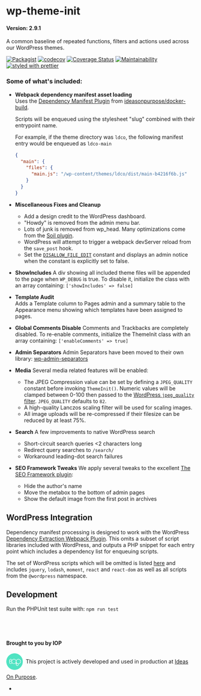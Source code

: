 # wp-theme-init

#### Version: 2.9.1

A common baseline of repeated functions, filters and actions used across our WordPress themes.

[![Packagist](https://badgen.net/packagist/v/ideasonpurpose/wp-theme-init)](https://packagist.org/packages/ideasonpurpose/wp-theme-init)
[![codecov](https://codecov.io/gh/ideasonpurpose/wp-theme-init/branch/master/graph/badge.svg)](https://codecov.io/gh/ideasonpurpose/wp-theme-init)
[![Coverage Status](https://coveralls.io/repos/github/ideasonpurpose/wp-theme-init/badge.svg)](https://coveralls.io/github/ideasonpurpose/wp-theme-init)
[![Maintainability](https://api.codeclimate.com/v1/badges/38a14503add2806a99bd/maintainability)](https://codeclimate.com/github/ideasonpurpose/wp-theme-init/maintainability)
[![styled with prettier](https://img.shields.io/badge/styled_with-prettier-ff69b4.svg)](https://github.com/prettier/prettier)

### Some of what's included:

- **Webpack dependency manifest asset loading**<br>
  Uses the [Dependency Manifest Plugin](https://github.com/ideasonpurpose/docker-build/blob/master/lib/DependencyManifestPlugin.js) from [ideasonpurpose/docker-build](https://github.com/ideasonpurpose/docker-build).

  Scripts will be enqueued using the stylesheet "slug" combined with their entrypoint name.

  For example, if the theme directory was `ldco`, the following manifest entry would be enqueued as `ldco-main`

  ```json
  {
    "main": {
      "files": {
        "main.js": "/wp-content/themes/ldco/dist/main-b4216f6b.js"
      }
    }
  }
  ```

- **Miscellaneous Fixes and Cleanup**

  - Add a design credit to the WordPress dashboard.
  - "Howdy" is removed from the admin menu bar.
  - Lots of junk is removed from wp_head. Many optimizations come from the [Soil plugin](https://roots.io/plugins/soil/).
  - WordPress will attempt to trigger a webpack devServer reload from the `save_post` hook.
  - Set the [`DISALLOW_FILE_EDIT`][dfe] constant and displays an admin notice when the constant is explicitly set to false.

- **ShowIncludes**
  A div showing all included theme files will be appended to the page when `WP_DEBUG` is true. To disable it, initialize the class with an array containing: `['showIncludes' => false]`

- **Template Audit**  
   Adds a Template column to Pages admin and a summary table to the Appearance menu showing which templates have been assigned to pages.

- **Global Comments Disable**
  Comments and Trackbacks are completely disabled. To re-enable comments, initialize the ThemeInit class with an array containing: `['enableComments' => true]`

- **Admin Separators**
  Admin Separators have been moved to their own library: [wp-admin-separators](https://github.com/ideasonpurpose/wp-admin-separators)

- **Media**
  Several media related features will be enabled:

  - The JPEG Compression value can be set by defining a `JPEG_QUALITY` constant before invoking `ThemeInit()`. Numeric values will be clamped between 0-100 then passed to the [WordPress `jpeg_quality` filter](https://developer.wordpress.org/reference/hooks/jpeg_quality/). `JPEG_QUALITY` defaults to `82`.
  - A high-quality Lanczos scaling filter will be used for scaling images.
  - All image uploads will be re-compressed if their filesize can be reduced by at least 75%.

- **Search**
  A few improvements to native WordPress search

  - Short-circuit search queries <2 characters long
  - Redirect query searches to `/search/`
  - Workaround leading-dot search failures

- **SEO Framework Tweaks**
  We apply several tweaks to the excellent [The SEO Framework plugin](https://theseoframework.com/):
  - Hide the author's name
  - Move the metabox to the bottom of admin pages
  - Show the default image from the first post in archives

## WordPress Integration

Dependency manifest processing is designed to work with the WordPress [Dependency Extraction Webpack Plugin](https://developer.wordpress.org/block-editor/reference-guides/packages/packages-dependency-extraction-webpack-plugin/). This omits a subset of script libraries included with WordPress, and outputs a PHP snippet for each entry point which includes a dependency list for enqueuing scripts.

The set of WordPress scripts which will be omitted is listed [here](https://github.com/WordPress/gutenberg/tree/trunk/packages/dependency-extraction-webpack-plugin#webpack) and includes `jquery`, `lodash`, `moment`, `react` and `react-dom` as well as all scripts from the `@wordpress` namespace.

## Development

Run the PHPUnit test suite with: `npm run test`

<!-- START IOP CREDIT BLURB -->

## &nbsp;

#### Brought to you by IOP

<a href="https://www.ideasonpurpose.com"><img src="https://raw.githubusercontent.com/ideasonpurpose/ideasonpurpose/master/IOP_monogram_circle_512x512_mint.png" height="44" align="top" alt="IOP Logo"></a><img src="https://raw.githubusercontent.com/ideasonpurpose/ideasonpurpose/master/spacer.png" align="middle" width="4" height="54"> This project is actively developed and used in production at <a href="https://www.ideasonpurpose.com">Ideas On Purpose</a>.

<!-- END IOP CREDIT BLURB -->

- [dfe]: https://developer.wordpress.org/apis/wp-config-php/#disable-the-plugin-and-theme-file-editor
